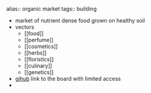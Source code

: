 alias:: organic market
tags:: building

- market of nutrient dense food grown on healthy soil
- vectors
	- [[food]]
	- [[perfume]]
	- [[cosmetics]]
	- [[herbs]]
	- [[floristics]]
	- [[culinary]]
	- [[genetics]]
- [gihub](https://github.com/orgs/cyber-valley/projects/4) link to the board with limited access
-